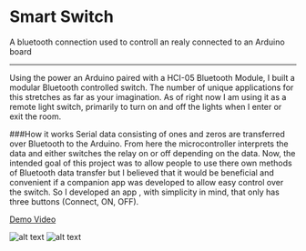 # Smart Switch
A bluetooth connection used to controll an realy connected to an Arduino board

---

Using the power an Arduino paired with a HCI-05 Bluetooth Module, I built a modular Bluetooth controlled switch. The number of unique applications for this stretches as far as your imagination. As of right now I am using it as a remote light switch, primarily to turn on and off the lights when I enter or exit the room.

###How it works
Serial data consisting of ones and zeros are transferred over Bluetooth to the Arduino. From here the microcontroller interprets the data and either switches the relay on or off depending on the data. Now, the intended goal of this project was to allow people to use there own methods of Bluetooth data transfer but I believed that it would be beneficial and convenient if a companion app was developed to allow easy control over the switch. So I developed an app , with simplicity in mind, that only has three buttons (Connect, ON, OFF).

[Demo Video](https://youtu.be/hMrsDu7hRd0)

![alt text](https://raw.githubusercontent.com/bilalmajeed/LED_Remote/master/switch.jpg "Bluetooth Switch")
![alt text](https://raw.githubusercontent.com/bilalmajeed/LED_Remote/master/app.jpg "Android App Screenshot")
